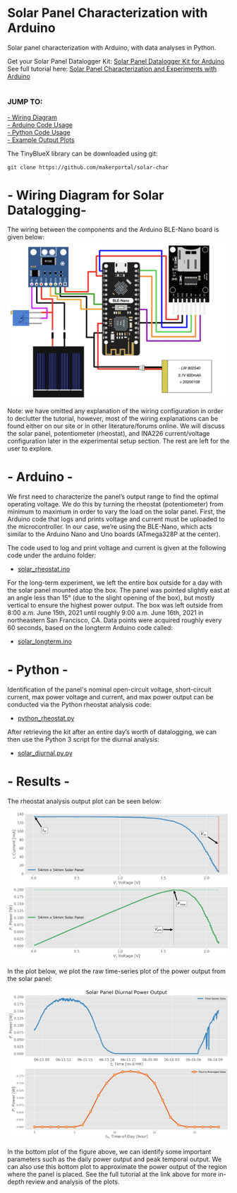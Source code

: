 # Solar Panel Characterization with Arduino
Solar panel characterization with Arduino, with data analyses in Python.

Get your Solar Panel Datalogger Kit: [Solar Panel Datalogger Kit for Arduino](https://makersportal.com/shop/solar-panel-datalogger-kit-for-arduino) <br>
See full tutorial here: [Solar Panel Characterization and Experiments with Arduino](https://makersportal.com/blog/solar-panel-characterization-and-experiments-with-arduino) <br>

# 
### JUMP TO:
<a href="#wiring">- Wiring Diagram</a><br>
<a href="#arduino">- Arduino Code Usage</a><br>
<a href="#python">- Python Code Usage</a><br>
<a href="#results">- Example Output Plots</a><br>

The TinyBlueX library can be downloaded using git:

    git clone https://github.com/makerportal/solar-char

<a id="wiring"></a>
# - Wiring Diagram for Solar Datalogging-

The wiring between the components and the Arduino BLE-Nano board is given below:
![Solar Char Wiring](/images/experiment_setup_wiring_github.jpg)

Note: we have omitted any explanation of the wiring configuration in order to declutter the tutorial, however, most of the wiring explanations can be found either on our site or in other literature/forums online. We will discuss the solar panel, potentiometer (rheostat), and INA226 current/voltage configuration later in the experimental setup section. The rest are left for the user to explore.

<a id="arduino"></a>
# - Arduino -

We first need to characterize the panel’s output range to find the optimal operating voltage. We do this by turning the rheostat (potentiometer) from minimum to maximum in order to vary the load on the solar panel. First, the Arduino code that logs and prints voltage and current must be uploaded to the microcontroller. In our case, we’re using the BLE-Nano, which acts similar to the Arduino Nano and Uno boards (ATmega328P at the center). 

The code used to log and print voltage and current is given at the following code under the arduino folder:

- [solar_rheostat.ino](/arduino/solar_rheostat.ino)

For the long-term experiment, we left the entire box outside for a day with the solar panel mounted atop the box. The panel was pointed slightly east at an angle less than 15° (due to the slight opening of the box), but mostly vertical to ensure the highest power output. The box was left outside from 8:00 a.m. June 15th, 2021 until roughly 9:00 a.m. June 16th, 2021 in northeastern San Francisco, CA. Data points were acquired roughly every 60 seconds, based on the longterm Arduino code called:

- [solar_longterm.ino](/arduino/solar_longterm.ino)
    
<a id="python"></a>
# - Python -

Identification of the panel's nominal open-circuit voltage, short-circuit current, max power voltage and current, and max power output can be conducted via the Python rheostat analysis code:

- [python_rheostat.py](/python/python_rheostat.py)

After retrieving the kit after an entire day’s worth of datalogging, we can then use the Python 3 script for the diurnal analysis:

- [solar_diurnal.py.py](/python/solar_diurnal.py.py)

<a id="results"></a>
# - Results -

The rheostat analysis output plot can be seen below: 

![Solar Panel Char Output](images/solar_panel_char_output.png)

In the plot below, we plot the raw time-series plot of the power output from the solar panel:

![Solar Panel Diurnal Plot](images/solar_output_diurnal_profile_github.png)

In the bottom plot of the figure above, we can identify some important parameters such as the daily power output and peak temporal output. We can also use this bottom plot to approximate the power output of the region where the panel is placed. See the full tutorial at the link above for more in-depth review and analysis of the plots.

